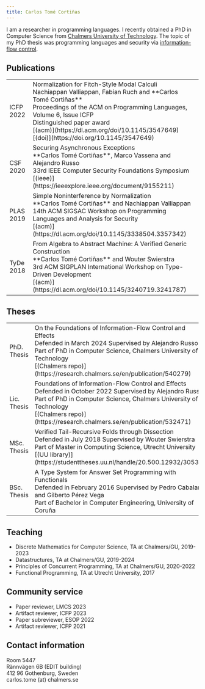 ```yaml
---
title: Carlos Tomé Cortiñas
---
```


I am a researcher in programming languages. I recently obtained a PhD in
Computer Science from [Chalmers University of
Technology](https://www.chalmers.se/en/departments/cse/Pages/default.aspx). The
topic of my PhD thesis was programming languages and security via
[information-flow
control](https://en.wikipedia.org/wiki/Information_flow_(information_theory)).

## Publications
    
<table>
  <!-- <tr> -->
  <!--   <td> -->
  <!--       <div class="tag">OOPSLA 2024</div> -->
  <!--   </td> -->
  <!--   <td> -->
  <!--       <div class="title">Sensitivity by Parametricity</div> -->
  <!--       <div class="author">Elisabet Lobo-Vesga, Carlos Tomé Cortiñas, Alejandro Russo and Marco Gaboardi</div> -->
  <!--   </td> -->
  <!-- </tr> -->
  <!-- <tr> -->
    <td>
        <div class="tag">ICFP 2022</div>
    </td>
    <td>
        <div class="title">Normalization for Fitch-Style Modal Calculi</div>
        Nachiappan Valliappan, Fabian Ruch and **Carlos Tomé Cortiñas**
        <div class="venue">Proceedings of the ACM on Programming Languages, Volume 6, Issue ICFP</div>
        <div class="highlight">Distinguished paper award</div>
        [(acm)](https://dl.acm.org/doi/10.1145/3547649)
        [(doi)](https://doi.org/10.1145/3547649)
    </td>
  </tr>
  <tr>
    <td>
        <div class="tag">CSF 2020</div>
    </td>
    <td>
        <div class="title">Securing Asynchronous Exceptions</div>
        **Carlos Tomé Cortiñas**, Marco Vassena and Alejandro Russo
        <div class="venue">33rd IEEE Computer Security Foundations Symposium</div>
        [(ieee)](https://ieeexplore.ieee.org/document/9155211)
    </td>
  </tr>
  <tr>
    <td>
        <div class="tag">PLAS 2019</div>
    </td>
    <td>
        <div class="title">Simple Noninterference by Normalization</div>
        **Carlos Tomé Cortiñas** and Nachiappan Valliappan
        <div class="venue">14th ACM SIGSAC Workshop on Programming Languages and Analysis for Security</div>
        [(acm)](https://dl.acm.org/doi/10.1145/3338504.3357342)
    </td>
  </tr>
  <tr>
    <td>
        <div class="tag">TyDe 2018</div>
    </td>
    <td>
        <div class="title">From Algebra to Abstract Machine: A Verified Generic Construction</div>
        **Carlos Tomé Cortiñas** and Wouter Swierstra
        <div class="venue">3rd ACM SIGPLAN International Workshop on Type-Driven Development</div>
        [(acm)](https://dl.acm.org/doi/10.1145/3240719.3241787)
    </td>
  </tr>
</table>

<!-- ## Drafts -->

<!-- <table> -->
<!--   <tr> -->
<!--     <td> -->
<!--         <div class="title">On the Foundations of Information-Flow Control and Effects</div> -->
<!--         <div class="author">Carlos Tomé Cortiñas</div> -->
<!--         <div class="venue">PhD in Computer Science, Chalmers University of Technology</div> -->
<!--         <a  href="https://research.chalmers.se/en/publication/540279">(Chalmers)</a> -->
<!--     </td> -->
<!--   </tr> -->
<!-- </table> -->

## Theses
    
<table>
  <tr>
    <td>
        <div class="tag">PhD. Thesis</div>
    </td>
    <td>
        <div class="title">On the Foundations of Information-Flow Control and Effects</div>
        Defended in March 2024  
        Supervised by Alejandro Russo
        <div class="venue">Part of PhD in Computer Science, Chalmers University of Technology</div>
        [(Chalmers repo)](https://research.chalmers.se/en/publication/540279)
    </td>
  </tr>
  <tr>
    <td>
        <div class="tag">Lic. Thesis</div>
    </td>
    <td>
        <div class="title">Foundations of Information-Flow Control and Effects</div>
        Defended in October 2022  
        Supervised by Alejandro Russo
        <div class="venue">Part of PhD in Computer Science, Chalmers University of Technology</div>
        [(Chalmers repo)](https://research.chalmers.se/en/publication/532471)
    </td>
  </tr>
  <tr>
    <td>
        <div class="tag">MSc. Thesis</div>
    </td>
    <td>
        <div class="title">Verified Tail-Recursive Folds through Dissection</div>
        Defended in July 2018  
        Supervised by Wouter Swierstra
        <div class="venue">Part of Master in Computing Science, Utrecht University</div>
        [(UU library)](https://studenttheses.uu.nl/handle/20.500.12932/30531)
    </td>
  </tr>
  <tr>
    <td>
        <div class="tag">BSc. Thesis</div>
    </td>
    <td>
        <div class="title">A Type System for Answer Set Programming with
        Functionals</div>
        Defended in February 2016
        Supervised by Pedro Cabalar and Gilberto Pérez Vega
        <div class="venue">Part of Bachelor in Computer Engineering, University of Coruña</div>
    </td>
  </tr>
</table>

## Teaching

- Discrete Mathematics for Computer Science, TA at Chalmers/GU, 2019-2023
- Datastructures, TA at Chalmers/GU, 2019-2024
- Principles of Concurrent Programming, TA at Chalmers/GU, 2020-2022
- Functional Programming, TA at Utrecht University, 2017

## Community service

- Paper reviewer, LMCS 2023
- Artifact reviewer, ICFP 2023
- Paper subreviewer, ESOP 2022
- Artifact reviewer, ICFP 2021

## Contact information

Room 5447  
Rännvägen 6B (EDIT building)  
412 96 Gothenburg, Sweden  
carlos.tome (at) chalmers.se  
